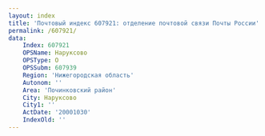```yaml
---
layout: index
title: 'Почтовый индекс 607921: отделение почтовой связи Почты России'
permalink: /607921/
data:
    Index: 607921
    OPSName: Наруксово
    OPSType: О
    OPSSubm: 607939
    Region: 'Нижегородская область'
    Autonom: ''
    Area: 'Починковский район'
    City: Наруксово
    City1: ''
    ActDate: '20001030'
    IndexOld: ''
---
```


